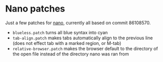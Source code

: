 # Nano patches

Just a few patches for [nano](https://www.nano-editor.org/), currently all based on commit 86108570.

- `blueless.patch` turns all blue syntax into cyan
- `tab-align.patch` makes tabs automatically align to the previous line (does not effect tab with a marked region, or M-tab)
- `relative-browser.patch` makes the browser default to the directory of the open file instead of the directory nano was ran from
